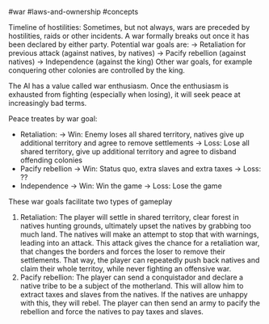 #war #laws-and-ownership #concepts

Timeline of hostilities:
Sometimes, but not always, wars are preceded by hostilities, raids or other incidents.
A war formally breaks out once it has been declared by either party. Potential war goals are:
 -> Retaliation for previous attack (against natives, by natives)
 -> Pacify rebellion (against natives)
 -> Independence (against the king)
Other war goals, for example conquering other colonies are controlled by the king.

The AI has a value called war enthusiasm. Once the enthusiasm is exhausted from fighting (especially when losing), it will seek peace at increasingly bad terms.

Peace treates by war goal:
- Retaliation:
	-> Win: Enemy loses all shared territory, natives give up additional territory and agree to remove settlements
	-> Loss: Lose all shared territory, give up additional territory and agree to disband offending colonies
- Pacify rebellion
 -> Win: Status quo, extra slaves and extra taxes
 -> Loss: ??
- Independence
 -> Win: Win the game
 -> Loss: Lose the game


These war goals facilitate two types of gameplay
1. Retaliation:
The player will settle in shared territory, clear forest in natives hunting grounds, ultimately upset the natives by grabbing too much land. The natives will make an attempt to stop that with warnings, leading into an attack. This attack gives the chance for a retaliation war, that changes the borders and forces the loser to remove their settlements. That way, the player can repeatedly push back natives and claim their whole territoy, while never fighting an offensive war.
2. Pacify rebellion:
The player can send a conquistador and declare a native tribe to be a subject of the motherland. This will allow him to extract taxes and slaves from the natives. If the natives are unhappy with this, they will rebel. The player can then send an army to pacify the rebellion and force the natives to pay taxes and slaves.

